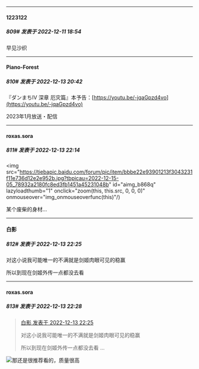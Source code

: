 

*****

####  1223122  
##### 809#       发表于 2022-12-11 18:54

早见沙织



*****

####  Piano-Forest  
##### 810#       发表于 2022-12-13 20:42

『ダンまちⅣ 深章 厄灾篇』本予告：[https://youtu.be/-jqaGpzd4vo](https://youtu.be/-jqaGpzd4vo)

2023年1月放送・配信



*****

####  roxas.sora  
##### 811#       发表于 2022-12-13 22:14

<img src="https://tiebapic.baidu.com/forum/pic/item/bbbe22e93901213f3043231f11e736d12e2e952b.jpg?tbpicau=2022-12-15-05_78932a2180fc8ed3fb1451a45231048b" id="aimg_b868q" lazyloadthumb="1" onclick="zoom(this, this.src, 0, 0, 0)" onmouseover="img_onmouseoverfunc(this)"/)

某个废柴的身材...



*****

####  白影  
##### 812#       发表于 2022-12-13 22:25

对这小说我可能唯一的不满就是剑姬肉眼可见的稳赢

所以到现在剑姬外传一点都没去看

*****

####  roxas.sora  
##### 813#       发表于 2022-12-13 22:28

<blockquote><a href="httphttps://bbs.saraba1st.com/2b/forum.php?mod=redirect&amp;goto=findpost&amp;pid=58927662&amp;ptid=1811212" target="_blank">白影 发表于 2022-12-13 22:25</a>

对这小说我可能唯一的不满就是剑姬肉眼可见的稳赢

所以到现在剑姬外传一点都没去看 ...</blockquote>
<img src="https://static.saraba1st.com/image/smiley/face2017/066.png" referrerpolicy="no-referrer">那还是很推荐看的，质量很高

